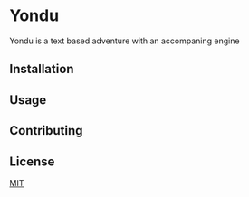 # Yondu

Yondu is a text based adventure with an accompaning engine

## Installation



## Usage



## Contributing


## License
[MIT](https://choosealicense.com/licenses/mit/)